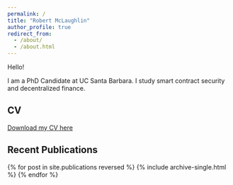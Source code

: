 ```yaml
---
permalink: /
title: "Robert McLaughlin"
author_profile: true
redirect_from: 
  - /about/
  - /about.html
---
```


Hello!

I am a PhD Candidate at UC Santa Barbara.
I study smart contract security and decentralized finance.

## CV

[Download my CV here](/files/CV.pdf)

## Recent Publications

{% for post in site.publications reversed %}
  {% include archive-single.html %}
{% endfor %}

